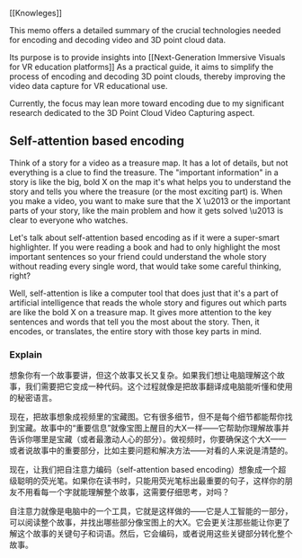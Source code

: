 [[Knowleges]] 


This memo offers a detailed summary of the crucial technologies needed for encoding and decoding video and 3D point cloud data. 

Its purpose is to provide insights into  [[Next-Generation Immersive Visuals for VR education platforms]] As a practical guide, it aims to simplify the process of encoding and decoding 3D point clouds, thereby improving the video data capture for VR educational use. 

Currently,  the focus may lean more toward encoding due to my significant research dedicated to the 3D Point Cloud Video Capturing aspect.


## Self-attention based encoding 

Think of a story for a video as a treasure map. It has a lot of details, but not everything is a clue to find the treasure. The "important information" in a story is like the big, bold X on the map it's what helps you to understand the story and tells you where the treasure (or the most exciting part) is. When you make a video, you want to make sure that the X \u2013 or the important parts of your story, like the main problem and how it gets solved \u2013 is clear to everyone who watches.

Let's talk about self-attention based encoding as if it were a super-smart highlighter. If you were reading a book and had to only highlight the most important sentences so your friend could understand the whole story without reading every single word, that would take some careful thinking, right?

Well, self-attention is like a computer tool that does just that  it's a part of artificial intelligence that reads the whole story and figures out which parts are like the bold X on a treasure map. It gives more attention to the key sentences and words that tell you the most about the story. Then, it encodes, or translates, the entire story with those key parts in mind.

### Explain

想象你有一个故事要讲，但这个故事又长又复杂。如果我们想让电脑理解这个故事，我们需要把它变成一种代码。这个过程就像是把故事翻译成电脑能听懂和使用的秘密语言。

现在，把故事想象成视频里的宝藏图。它有很多细节，但不是每个细节都能帮你找到宝藏。故事中的“重要信息”就像宝图上醒目的大X一样——它帮助你理解故事并告诉你哪里是宝藏（或者最激动人心的部分）。做视频时，你要确保这个大X——或者说故事中的重要部分，比如主要问题和解决方法——对看的人来说是清楚的。

现在，让我们把自注意力编码（self-attention based encoding）想象成一个超级聪明的荧光笔。如果你在读书时，只能用荧光笔标出最重要的句子，这样你的朋友不用看每一个字就能理解整个故事，这需要仔细思考，对吗？

自注意力就像是电脑中的一个工具，它就是这样做的——它是人工智能的一部分，可以阅读整个故事，并找出哪些部分像宝图上的大X。它会更关注那些能让你更了解这个故事的关键句子和词语。然后，它会编码，或者说用这些关键部分转化整个故事。



 



